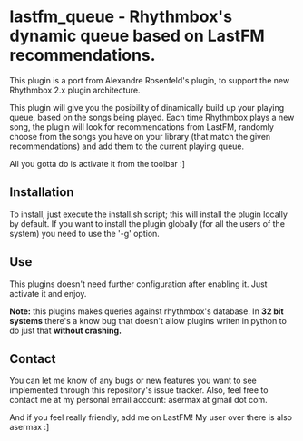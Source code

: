 lastfm_queue - Rhythmbox's dynamic queue based on LastFM recommendations.
========================================================================

This plugin is a port from Alexandre Rosenfeld's plugin, to support the new Rhythmbox 2.x plugin architecture.

This plugin will give you the posibility of dinamically build up your playing queue, based on the songs being played. 
Each time Rhythmbox plays a new song, the plugin will look for recommendations from LastFM, randomly choose from the songs you have on your library (that match the given recommendations) and add them to the current playing queue. 

All you gotta do is activate it from the toolbar :]

Installation
-----------
To install, just execute the install.sh script; this will install the plugin locally by default. 
If you want to install the plugin globally (for all the users of the system) you need to use the '-g' option.

Use
---
This plugins doesn't need further configuration after enabling it. Just activate it and enjoy.

**Note:** this plugins makes queries against rhythmbox's database. In **32 bit systems** there's a know bug that doesn't allow plugins writen in python to do just that **without crashing.** 

Contact
------
You can let me know of any bugs or new features you want to see implemented through this repository's issue tracker.
Also, feel free to contact me at my personal email account: asermax at gmail dot com.

And if you feel really friendly, add me on LastFM! My user over there is also asermax :]
